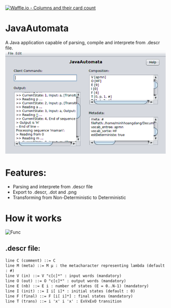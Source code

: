[![Waffle.io - Columns and their card count](https://badge.waffle.io/mhoangvslev/JavaAutomaton.svg?columns=all)](https://waffle.io/mhoangvslev/JavaAutomaton)

# JavaAutomata 
A Java application capable of parsing, compile and interprete from .descr file.
![App](JavaAutomata.png)

# Features:
- Parsing and interprete from .descr file
- Export to .descr, .dot and .png
- Transforming from Non-Deterministic to Deterministic

# How it works
![Func](https://upload.wikimedia.org/wikipedia/commons/d/d6/Parser_Flow%D5%B8.gif)

## .descr file:
```
line C (comment) ::= C
line M (meta) ::= M µ : the metacharacter representing lambda (default : #)
line V (in) ::= V "c[c]*" : input words (mandatory)
line O (out) ::= O "c[c]*" : output words (mandatory)
line E (nb) ::= E i : number of states (E = 0..N-1) (mandatory)
line I (init) ::= I i[ i]* : initial states (default : 0)
line F (final) ::= F [i[ i]*] : final states (mandatory)
line T (trans) ::= i 'x' i 'x' : ExVxExO transition
```
